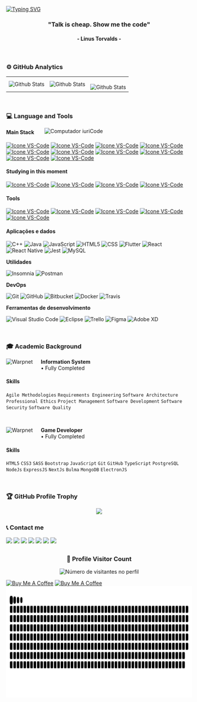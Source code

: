 [![Typing SVG](https://readme-typing-svg.herokuapp.com?color=FF3670&size=35&center=true&vCenter=true&width=1000&lines=Welcome+to+my+GitHub+profile!;My+name+is+Vitor+C.+Silva;I'm+Software+Engineer)](https://git.io/typing-svg)

<h3 align="center">"Talk is cheap. Show me the code"</h3>
<h4 align="center">- Linus Torvalds -</h4>
<br>

### ⚙️ GitHub Analytics

<table>
  <tr>
    <td>
      <img
        align="left"
        src="https://github-readme-stats.vercel.app/api?username=caetanv&theme=dark&hide_border=false"
        alt="Github Stats"
      />
    </td>
    <td>
     <img
        align="left"
        src="https://github-readme-streak-stats.herokuapp.com/?user=caetanv&theme=dark&hide_border=false"
        alt="Github Stats"
      />
    </td>
    <td>
      <br />
       <img
        align="left"
        src="https://github-readme-stats.vercel.app/api/top-langs/?username=caetanv&theme=dark&hide_border=false&count_private=true&layout=compact&hide_progress=true"
        alt="Github Stats"
      />
    </td>
  </tr>
</table>


<br>

### 💻 Language and Tools

<img src="https://raw.githubusercontent.com/MicaelliMedeiros/micaellimedeiros/master/image/computer-illustration.png" min-width="400px" max-width="400px" width="400px" align="right" alt="Computador iuriCode">

#### Main Stack
  [<img height="48px" width="48px" alt="Icone VS-Code" src="https://skillicons.dev/icons?i=html"/>](https://developer.mozilla.org/en-US/docs/Web/HTML)
  [<img height="48px" width="48px" alt="Icone VS-Code" src="https://skillicons.dev/icons?i=css"/>](https://developer.mozilla.org/en-US/docs/Web/CSS)
  [<img height="48px" width="48px" alt="Icone VS-Code" src="https://skillicons.dev/icons?i=js"/>](https://developer.mozilla.org/en-US/docs/Web/JavaScript)
  [<img height="48px" width="48px" alt="Icone VS-Code" src="https://skillicons.dev/icons?i=cs"/>](https://dotnet.microsoft.com/pt-br/languages/csharp)
  [<img height="48px" width="48px" alt="Icone VS-Code" src="https://skillicons.dev/icons?i=net"/>](https://dotnet.microsoft.com/pt-br/)
  [<img height="48px" width="48px" alt="Icone VS-Code" src="https://skillicons.dev/icons?i=nodejs"/>](https://nodejs.org/en)
  [<img height="48px" width="48px" alt="Icone VS-Code" src="https://skillicons.dev/icons?i=react"/>](https://react.dev/)
  [<img height="48px" width="48px" alt="Icone VS-Code" src="https://skillicons.dev/icons?i=python"/>](https://sass-lang.com/)
  [<img height="48px" width="48px" alt="Icone VS-Code" src="https://skillicons.dev/icons?i=java"/>](https://www.java.com/pt-BR/)
  [<img height="48px" width="48px" alt="Icone VS-Code" src="https://skillicons.dev/icons?i=php"/>](https://www.php.net/)


#### Studying in this moment
  [<img height="48px" width="48px" alt="Icone VS-Code" src="https://skillicons.dev/icons?i=sass"/>](https://sass-lang.com/)
  [<img height="48px" width="48px" alt="Icone VS-Code" src="https://skillicons.dev/icons?i=ts"/>](https://www.typescriptlang.org/)
  [<img height="48px" width="48px" alt="Icone VS-Code" src="https://skillicons.dev/icons?i=mysql"/>](https://www.mysql.com/)
  [<img height="48px" width="48px" alt="Icone VS-Code" src="https://skillicons.dev/icons?i=aiscript"/>](https://www.synthesia.io/features/ai-script-generator)

#### Tools

  [<img height="48px" width="48px" alt="Icone VS-Code" src="https://skillicons.dev/icons?i=figma"/>](https://www.figma.com/)
  [<img height="48px" width="48px" alt="Icone VS-Code" src="https://skillicons.dev/icons?i=vscode"/>](https://code.visualstudio.com/)
  [<img height="48px" width="48px" alt="Icone VS-Code" src="https://skillicons.dev/icons?i=github"/>](https://github.com/)
  [<img height="48px" width="48px" alt="Icone VS-Code" src="https://skillicons.dev/icons?i=git"/>](https://git-scm.com/)
  [<img height="48px" width="48px" alt="Icone VS-Code" src="https://skillicons.dev/icons?i=aws"/>](https://aws.amazon.com/pt/)
  
#### Aplicações e dados

![C++](https://img.shields.io/badge/-C++-333333?style=flat&logo=C%2B%2B&logoColor=00599C)
![Java](https://img.shields.io/badge/-Java-333333?style=flat&logo=Java&logoColor=007396)
![JavaScript](https://img.shields.io/badge/-JavaScript-333333?style=flat&logo=javascript)
![HTML5](https://img.shields.io/badge/-HTML5-333333?style=flat&logo=HTML5)
![CSS](https://img.shields.io/badge/-CSS-333333?style=flat&logo=CSS3&logoColor=1572B6)
![Flutter](https://img.shields.io/badge/-Flutter-333333?style=flat&logo=Flutter)
![React](https://img.shields.io/badge/-React-333333?style=flat&logo=react)
![React Native](https://img.shields.io/badge/-React%20Native-333333?style=flat&logo=react)
![Jest](https://img.shields.io/badge/-Jest-333333?style=flat&logo=jest)
![MySQL](https://img.shields.io/badge/-MySQL-333333?style=flat&logo=mysql)

**Utilidades**

![Insomnia](https://img.shields.io/badge/-Insomnia-333333?style=flat&logo=insomnia)
![Postman](https://img.shields.io/badge/-Postman-333333?style=flat&logo=postman)

**DevOps**

![Git](https://img.shields.io/badge/-Git-333333?style=flat&logo=git)
![GitHub](https://img.shields.io/badge/-GitHub-333333?style=flat&logo=github)
![Bitbucket](https://img.shields.io/badge/-Bitbucket-333333?style=flat&logo=bitbucket)
![Docker](https://img.shields.io/badge/-Docker-333333?style=flat&logo=docker)
![Travis](https://img.shields.io/badge/-Travis-333333?style=flat&logo=travis)

**Ferramentas de desenvolvimento**

![Visual Studio Code](https://img.shields.io/badge/-Visual%20Studio%20Code-333333?style=flat&logo=visual-studio-code&logoColor=007ACC)
![Eclipse](https://img.shields.io/badge/-Eclipse-333333?style=flat&logo=eclipse-ide&logoColor=2C2255)
![Trello](https://img.shields.io/badge/-Trello-333333?style=flat&logo=trello&logoColor=007ACC)
![Figma](https://img.shields.io/badge/-Figma-333333?style=flat&logo=figma&logoColor=007ACC)
![Adobe XD](https://img.shields.io/badge/-Adobe%20XD-333333?style=flat&logo=adobe-xd&logoColor=007ACC)
<br>

<br>

### 🎓 Academic Background

[<img align="left" height="44px" width="94px" alt="Warpnet" src="https://logodownload.org/wp-content/uploads/2014/12/usp-logo-1.png"/>](https://www5.usp.br/)
**Information System** \
• Fully Completed
#### Skills 
`Agile Methodologies` `Requirements Engineering` `Software Architecture` `Professional Ethics`
`Project Management` `Software Development` `Software Security` `Software Quality`

<br>

[<img align="left" height="35px" width="94px" alt="Warpnet" src="https://vestibular.fiap.com.br/imagens/logo-fiap.png"/>](https://www.fiap.com/)
**Game Developer** \
• Fully Completed 
#### Skills 
`HTML5` `CSS3` `SASS` `Bootstrap` `JavaScript` `Git` `GitHub` `TypeScript` `PostgreSQL` `NodeJs` `ExpressJS` `NextJs`
`Bulma` `MongoDB` `ElectronJS`

<br>

### 🏆 GitHub Profile Trophy

<p align="center">
  <a
    href="https://github.com/ryo-ma/github-profile-trophy"
    title="repositório de troféus"
  >
    <img
      width="800"
      src="https://github-profile-trophy.vercel.app/?username=iuricode&column=8&theme=darkhub&no-frame=true&no-bg=true"
    />
  </a>
</p>


### 📞 Contact me

  
  <a href="https://www.youtube.com/channel/UCjEW9vUlRT_nelFlfkIFVLg" target="_blank"><img src="https://img.shields.io/badge/YouTube-FF0000?style=for-the-badge&logo=youtube&logoColor=white" target="_blank"></a>
  <a href="https://www.instagram.com/vitor_caetano_silva/" target="_blank"><img src="https://img.shields.io/badge/-Instagram-%23E4405F?style=for-the-badge&logo=instagram&logoColor=white" target="_blank"></a>
 	<a href="https://www.twitch.tv/vitor_caetano_silva" target="_blank"><img src="https://img.shields.io/badge/Twitch-9146FF?style=for-the-badge&logo=twitch&logoColor=white" target="_blank"></a>
 <a href="https://discord.gg/h8SQEryn" target="_blank"><img src="https://img.shields.io/badge/Discord-7289DA?style=for-the-badge&logo=discord&logoColor=white" target="_blank"></a> 
  <a href = "mailto:vitorcaetanoweb@gmail.com"><img src="https://img.shields.io/badge/-Gmail-%23333?style=for-the-badge&logo=gmail&logoColor=white" target="_blank"></a>
  <a href="https://www.linkedin.com/in/vitorcaetanos" target="_blank"><img src="https://img.shields.io/badge/-LinkedIn-%230077B5?style=for-the-badge&logo=linkedin&logoColor=white" target="_blank"></a> 
  <a href="https://api.whatsapp.com/send?phone=5511960621451&text=Ol%C3%A1,%20gostaria%20de%20falar%20com%20voc%C3%AA%20sobre..." target="_blank"><img src="https://img.shields.io/badge/-WhatsApp-25d366?style=for-the-badge&labelColor=25d366&logo=whatsapp&logoColor=white" target="_blank"></a> 
  ##
  

<div align="center">
  <h3><b>📍 Profile Visitor Count</b></h3>
</div>

<p align="center">
  <img
    src="https://profile-counter.glitch.me/caetanv/count.svg"
    alt="Número de visitantes no perfil"
  />
</p>



<div><a href="https://www.paypal.com/donate/?hosted_button_id=T9EVA9YFZ5SHA" target="_blank"><img src="http://pluspng.com/img-png/paypal-donate-button-png--770.png" alt="Buy Me A Coffee" style="height: 60px !important;width: 127px !important;" ></a> <a href="https://www.buymeacoffee.com/vitorcaetanoweb" target="_blank"><img src="https://cdn.buymeacoffee.com/buttons/v2/default-yellow.png" alt="Buy Me A Coffee" style="height: 60px !important;width: 217px !important;" ></a></div>

<picture>
  <source media="(prefers-color-scheme: dark)" srcset="https://raw.githubusercontent.com/platane/platane/output/github-contribution-grid-snake-dark.svg">
  <source media="(prefers-color-scheme: light)" srcset="https://raw.githubusercontent.com/platane/platane/output/github-contribution-grid-snake.svg">
  <img alt="github contribution grid snake animation" src="https://raw.githubusercontent.com/platane/platane/output/github-contribution-grid-snake.svg" style="height: 300px !important;width: 900px !important;">
</picture>
